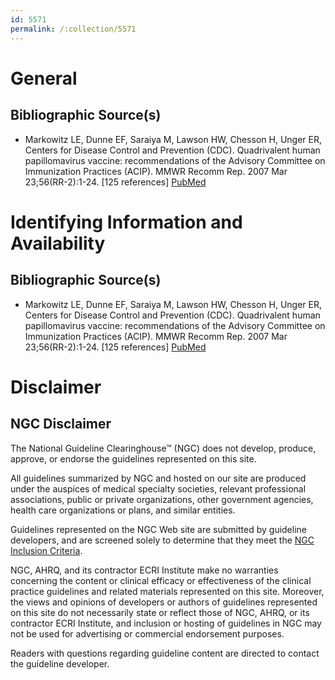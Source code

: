 ```yaml
---
id: 5571
permalink: /:collection/5571
---
```


# General

## Bibliographic Source(s)

- Markowitz LE, Dunne EF, Saraiya M, Lawson HW, Chesson H, Unger ER, Centers for Disease Control and Prevention (CDC). Quadrivalent human papillomavirus vaccine: recommendations of the Advisory Committee on Immunization Practices (ACIP). MMWR Recomm Rep. 2007 Mar 23;56(RR-2):1-24. [125 references] [ PubMed ](http://www.ncbi.nlm.nih.gov/entrez/query.fcgi?cmd=Retrieve&db=pubmed&dopt=Abstract&list_uids=17380109)

# Identifying Information and Availability

## Bibliographic Source(s)

- Markowitz LE, Dunne EF, Saraiya M, Lawson HW, Chesson H, Unger ER, Centers for Disease Control and Prevention (CDC). Quadrivalent human papillomavirus vaccine: recommendations of the Advisory Committee on Immunization Practices (ACIP). MMWR Recomm Rep. 2007 Mar 23;56(RR-2):1-24. [125 references] [ PubMed ](http://www.ncbi.nlm.nih.gov/entrez/query.fcgi?cmd=Retrieve&db=pubmed&dopt=Abstract&list_uids=17380109)

# Disclaimer

## NGC Disclaimer

The National Guideline Clearinghouse™ (NGC) does not develop, produce, approve, or endorse the guidelines represented on this site.

All guidelines summarized by NGC and hosted on our site are produced under the auspices of medical specialty societies, relevant professional associations, public or private organizations, other government agencies, health care organizations or plans, and similar entities.

Guidelines represented on the NGC Web site are submitted by guideline developers, and are screened solely to determine that they meet the [NGC Inclusion Criteria](/help-and-about/summaries/inclusion-criteria).

NGC, AHRQ, and its contractor ECRI Institute make no warranties concerning the content or clinical efficacy or effectiveness of the clinical practice guidelines and related materials represented on this site. Moreover, the views and opinions of developers or authors of guidelines represented on this site do not necessarily state or reflect those of NGC, AHRQ, or its contractor ECRI Institute, and inclusion or hosting of guidelines in NGC may not be used for advertising or commercial endorsement purposes.

Readers with questions regarding guideline content are directed to contact the guideline developer.

